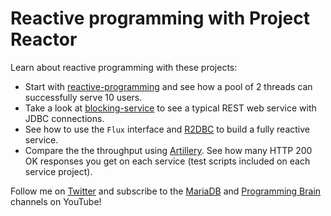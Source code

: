 # Reactive programming with Project Reactor

Learn about reactive programming with these projects:

 - Start with [reactive-programming](/reactive-programming) and see how a pool of 2 threads can successfully serve 10 users.
 - Take a look at [blocking-service](/blocking-service) to see a typical REST web service with JDBC connections.
 - See how to use the `Flux` interface and [R2DBC](https://r2dbc.io/) to build a fully reactive service.
 - Compare the the throughput using [Artillery](https://www.artillery.io/). See how many HTTP 200 OK responses you get on each service (test scripts included on each service project).
 
 Follow me on [Twitter](https://twitter.com/alejandro_du) and subscribe to the [MariaDB](https://www.youtube.com/mariadb) and [Programming Brain](https://www.youtube.com/user/jaal2000) channels on YouTube!
